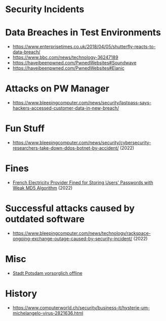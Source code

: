 # Security Incidents

# Data Breaches in Test Environments

* https://www.enterprisetimes.co.uk/2018/04/05/shutterfly-reacts-to-data-breach/
* https://www.bbc.com/news/technology-36247189
* https://haveibeenpwned.com/PwnedWebsites#Soundwave
* https://haveibeenpwned.com/PwnedWebsites#Elanic

# Attacks on PW Manager

* https://www.bleepingcomputer.com/news/security/lastpass-says-hackers-accessed-customer-data-in-new-breach/

# Fun Stuff

* https://www.bleepingcomputer.com/news/security/cybersecurity-researchers-take-down-ddos-botnet-by-accident/ (2022)

# Fines

* [French Electricity Provider Fined for Storing Users' Passwords with Weak MD5 Algorithm](https://thehackernews.com/2022/11/french-electricity-provider-fined-for.html) (2022)

# Successful attacks caused by outdated software

* https://www.bleepingcomputer.com/news/technology/rackspace-ongoing-exchange-outage-caused-by-security-incident/ (2022)

# Misc

* [Stadt Potsdam vorsorglich offline](https://www.spiegel.de/netzwelt/web/stadt-potsdam-bleibt-nach-hackerangriff-weiter-offline-a-92405c8e-8b61-4a18-9ec9-95ed44069bb8)

# History

* https://www.computerworld.ch/security/business-it/hysterie-um-michelangelo-virus-2821636.html

